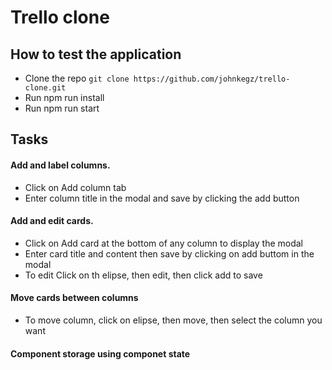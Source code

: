# Trello clone
## How to test the application
- Clone the repo `git clone https://github.com/johnkegz/trello-clone.git`
- Run npm run install
- Run npm run start

## Tasks
#### Add and label columns.
- Click on Add column tab
- Enter column title in the modal and save by clicking the add button
#### Add and edit cards. 
- Click on Add card at the bottom of any column to display the modal
- Enter card title and content then save by clicking on add buttom in the modal
- To edit Click on th elipse, then edit, then click add to save
#### Move cards between columns
- To move column, click on elipse, then move, then select the column you want
#### Component storage using componet state
